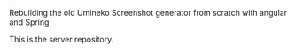 Rebuilding the old Umineko Screenshot generator from scratch with angular and Spring

This is the server repository.
